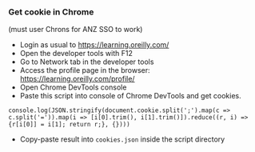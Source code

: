 ### Get cookie in Chrome

(must user Chrons for ANZ SSO to work)

- Login as usual to https://learning.oreilly.com/
- Open the developer tools with F12
- Go to Network tab in the developer tools
- Access the profile page in the browser: https://learning.oreilly.com/profile/
- Open Chrome DevTools console
- Paste this script into console of Chrome DevTools and get cookies.

```
console.log(JSON.stringify(document.cookie.split(';').map(c => c.split('=')).map(i => [i[0].trim(), i[1].trim()]).reduce((r, i) => {r[i[0]] = i[1]; return r;}, {})))
```

- Copy-paste result into `cookies.json` inside the script directory
